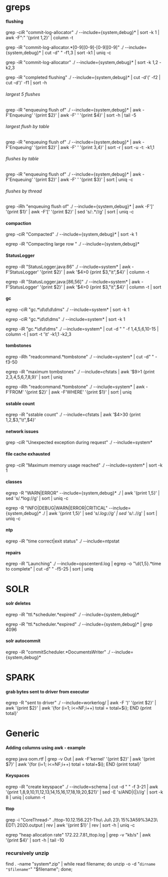 # greps

#### flushing
grep -ciR "commit-log-allocator" ./ --include={system,debug}* | sort -k 1 | awk -F":" '{print $1,$2}' | column -t

grep -iR "commit-log-allocator.*[0-9][0-9]-[0-9][0-9]" ./ --include={system,debug}\* | cut -d" " -f1,3 | sort -k1 | uniq -c

grep -iR "commit-log-allocator" ./ --include={system,debug}* | sort -k 1,2 -k2,3

grep -iR "completed flushing" ./ --include={system,debug}* | cut -d'(' -f2 | cut -d')' -f1 | sort -h

###### largest 5 flushes
grep -iR "enqueuing flush of" ./ --include={system,debug}* | awk -F'Enqueuing' '{print $2}' | awk -F' ' '{print $4}' | sort -h | tail -5

###### largest flush by table
grep -iR "enqueuing flush of" ./ --include={system,debug}* | awk -F'Enqueuing' '{print $2}' | awk -F' ' '{print $3,$4}' | sort -r | sort -u -t: -k1,1

###### flushes by table
grep -iR "enqueuing flush of" ./ --include={system,debug}* | awk -F'Enqueuing' '{print $2}' | awk -F' ' '{print $3}' | sort | uniq -c

###### flushes by thread
grep -iRh "enqueuing flush of" ./ --include={system,debug}* | awk -F']' '{print $1}' | awk -F'[' '{print $2}' | sed 's/\:.*//g' | sort | uniq -c

#### compaction
grep -ciR "Compacted" ./ --include={system,debug}* | sort -k 1

egrep -iR "Compacting large row " ./ --include={system,debug}*

#### StatusLogger
egrep -iR "StatusLogger.java:86" ./ --include=system* | awk -F'StatusLogger' '{print $2}' | awk '$4>0 {print $3,"\t",$4}' | column -t

egrep -iR "StatusLogger.java:[86,56]" ./ --include=system* | awk -F'StatusLogger' '{print $2}' | awk '$4>0 {print $3,"\t",$4}' | column -t | sort

#### gc
egrep -ciR "gc.*\d\d\d\dms" ./ --include=system\* | sort -k 1

egrep -ciR "gc.*\d\d\dms" ./ --include=system\* | sort -k 1

egrep -iR "gc.*\d\d\dms" ./ --include=system\* | cut -d " " -f 1,4,5,6,10-15 | column -t | sort -t '\t' -k1,1 -k2,3

#### tombstones
egrep -iRh "readcommand.\*tombstone" ./ --include=system* | cut -d" " -f3-50

egrep -iR "maximum tombstones" ./ --include=cfstats | awk '$9>1 {print $2,$3,$4,$5,$6,$7,$8,$9}' | sort | uniq

egrep -iRh "readcommand.\*tombstone" ./ --include=system* | awk -F'FROM' '{print $2}' | awk -F'WHERE' '{print $1}' | sort | uniq

#### sstable count
egrep -iR "sstable count" ./ --include=cfstats | awk '$4>30 {print $1,$2,$3,"\t",$4}'

#### network issues
grep -ciR "Unexpected exception during request" ./ --include=system*

#### file cache exhausted
grep -ciR "Maximum memory usage reached" ./ --include=system* | sort -k 1

#### classes
egrep -R "WARN|ERROR" --include={system,debug}* ./ | awk '{print $1,$5}' | sed 's/.*log://g' | sort | uniq -c

egrep -R "INFO|DEBUG|WARN|ERROR|CRITICAL" --include={system,debug}* ./ | awk '{print $1,$5}' | sed 's/.*log://g' | sed 's/:.*//g' | sort | uniq -c

#### ntp
egrep -iR "time correct|exit status" ./ --include=ntpstat

#### repairs
egrep -iR "Launching" ./ --include=opscenterd.log | egrep -o "\d{1,5}.*time to complete" | cut -d" " -f5-25 | sort | uniq


# SOLR

#### solr deletes
egrep -iR "ttl.*scheduler.\*expired" ./ --include={system,debug}\*

egrep -iR "ttl.*scheduler.\*expired" ./ --include={system,debug}\* | grep 4096

#### solr autocommit
egrep -iR "commitScheduler.\*DocumentsWriter" ./ --include={system,debug}*



# SPARK
#### grab bytes sent to driver from executor
egrep -R "sent to driver" ./ --include=workerlog/ | awk -F ')' '{print $2}' | awk '{print $2}' | awk '{for (i=1; i<=NF;i++) total = total+$i}; END {print total}'



# Generic
#### Adding columns using awk - example
egrep java oom.rtf | grep -v Out | awk -F'kernel' '{print $2}' | awk '{print $7}' | awk '{for (i=1; i<=NF;i++) total = total+$i}; END {print total}'

#### Keyspaces
egrep -iR "create keyspace" ./ --include=schema | cut -d " " -f 3-21 | awk '{print $1,$8,$9,$10,$11,$12,$13,$14,$15,$16,$17,$18,$19,$20,$21}' | sed -E 's/AND|{|}//g' | sort -k 8 | uniq | column -t

#### ttop
grep -i "CoreThread-" ./ttop-10.12.156.221-Thu\ Jul\ 23\ 15%3A59%3A23\ EDT\ 2020.output | rev | awk '{print $1}' | rev | sort -h | uniq -c

egrep "heap allocation rate" 172.22.7.81_ttop.log | grep -v "kb/s" | awk '{print $4}' | sort -h | tail -10

### recursively unzip
find . -name "system*.zip" | while read filename; do unzip -o -d "`dirname "$filename"`" "$filename"; done;
